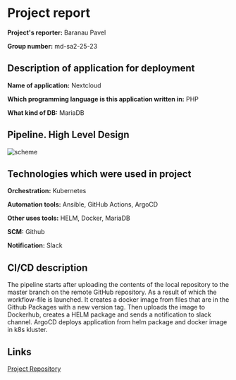 # Project report

**Project's reporter:** Baranau Pavel

**Group number:** md-sa2-25-23

## Description of application for deployment

**Name of application:** Nextcloud

**Which programming language is this application written in:** PHP

**What kind of DB:** MariaDB

## Pipeline. High Level Design

![scheme](https://i.ibb.co/n0ntmNN/Screenshot-from-2024-01-07-01-54-42.png)

## Technologies which were used in project

**Orchestration:** Kubernetes

**Automation tools:** Ansible, GitHub Actions, ArgoCD

**Other uses tools:** HELM, Docker, MariaDB

**SCM:** Github

**Notification:** Slack

## CI/CD description

The pipeline starts after uploading the contents of the local repository to the master branch on the remote GitHub repository. As a result of which the workflow-file is launched. It creates a docker image from files that are in the Github Packages with a new version tag. Then uploads the image to Dockerhub, creates a HELM package and sends a notification to slack channel. ArgoCD deploys application from helm package and docker image in k8s kluster. 

## Links

[Project Repository](https://github.com/pavelbaranov/academy-project)
